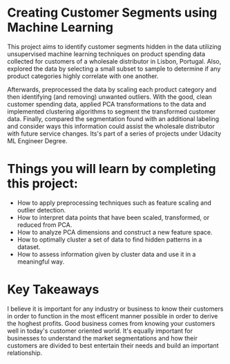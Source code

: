 # Creating Customer Segments using Machine Learning

This project aims to identify customer segments hidden in the data utilizing unsupervised machine learning techniques on product spending data collected for customers of a wholesale distributor in Lisbon, Portugal. Also, explored the data by selecting a small subset to sample to determine if any product categories highly correlate with one another. 

Afterwards, preprocessed the data by scaling each product category and then identifying (and removing) unwanted outliers. With the good, clean customer spending data, applied PCA transformations to the data and implemented clustering algorithms to segment the transformed customer data. Finally, compared the segmentation found with an additional labeling and consider ways this information could assist the wholesale distributor with future service changes. Its's part of a series of projects under Udacity ML Engineer Degree.

# Things you will learn by completing this project:

 - How to apply preprocessing techniques such as feature scaling and outlier detection.
 - How to interpret data points that have been scaled, transformed, or reduced from PCA.
 - How to analyze PCA dimensions and construct a new feature space.
 - How to optimally cluster a set of data to find hidden patterns in a dataset.
 - How to assess information given by cluster data and use it in a meaningful way.
 
 # Key Takeaways
 
I believe it is important for any industry or business to know their customers in order to function in the most efficent manner possible in order to derive the hoghest profits. Good business comes from knowing your customers well in today's customer oriented world. It's equally important for businesses to understand the market segmentations and how their customers are divided to best entertain their needs and build an important relationship.
